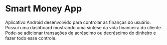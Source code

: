 # Smart Money App
Aplicativo Android desenvolvido para controlar as finanças do usuário. Possui uma dashboard mostrando uma síntese da vida financeira do cliente. Pode-se adicionar transações de acréscimo ou decréscimo do dinheiro e fazer todo esse controle.
